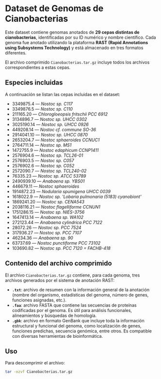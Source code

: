 # Dataset de Genomas de Cianobacterias

Este dataset contiene genomas anotados de **29 cepas distintas de cianobacterias**, identificadas por su ID numérico y nombre científico. Cada genoma fue anotado utilizando la plataforma **RAST (Rapid Annotations using Subsystems Technology)** y está almacenado en tres formatos diferentes.

El archivo comprimido `Cianobacterias.tar.gz` incluye todos los archivos correspondientes a estas cepas.

## Especies incluidas

A continuación se listan las cepas incluidas en el dataset:

- 3349875.4 — *Nostoc sp. C117*  
- 3349876.5 — *Nostoc sp. C110*  
- 211165.20 — *Chlorogloeopsis fritschii PCC 6912*  
- 3134896.7 — *Nostoc sp. UHCC 0302*  
- 3025190.14 — *Nostoc sp. UHCC 0926*  
- 449208.14 — *Nostoc cf. commune SO-36*  
- 2914041.10 — *Nostoc sp. UHCC 0870*  
- 2653204.7 — *Nostoc sphaeroides CCNUC1*  
- 2764711.14 — *Nostoc sp. MS1*  
- 1472755.9 — *Nostoc edaphicum CCNP1411*  
- 2576904.6 — *Nostoc sp. TCL26-01*  
- 2576903.5 — *Nostoc sp. C057*  
- 2576902.6 — *Nostoc sp. C052*  
- 2572090.7 — *Nostoc sp. TCL240-02*  
- 76335.23 — *Nostoc sp. ATCC 53789*  
- 2490939.10 — *Anabaena sp. YBS01*  
- 446679.11 — *Nostoc sphaeroides*  
- 1914872.23 — *Nodularia spumigena UHCC 0039*  
- 1618022.9 — *Nostoc sp. 'Lobaria pulmonaria (5183) cyanobiont'*  
- 1869241.20 — *Nostoc sp. CENA543*  
- 2038116.21 — *Nostoc flagelliforme CCNUN1*  
- 1751286.15 — *Nostoc sp. NIES-3756*  
- 1647413.14 — *Anabaena sp. WA102*  
- 272123.44 — *Anabaena cylindrica PCC 7122*  
- 28072.26 — *Nostoc sp. PCC 7524*  
- 317936.27 — *Nostoc sp. PCC 7107*  
- 46234.36 — *Anabaena sp. 90*  
- 63737.69 — *Nostoc punctiforme PCC 73102*  
- 103690.82 — *Nostoc sp. PCC 7120 = FACHB-418*

## Contenido del archivo comprimido

El archivo `Cianobacterias.tar.gz` contiene, para cada genoma, tres archivos generados por el sistema de anotación RAST:

- **`.txt`**: archivo de resumen con la información general de la anotación (nombre del organismo, estadísticas del genoma, número de genes, funciones asignadas, etc.).
- **`.faa`**: archivo FASTA que contiene las secuencias de proteínas codificadas por el genoma. Es útil para análisis funcionales, alineamientos y búsquedas de homología.
- **`.gbk`**: archivo en formato GenBank que incluye toda la información estructural y funcional del genoma, como localización de genes, funciones predichas, secuencia genómica, entre otros. Es compatible con diversas herramientas de bioinformática.

## Uso

Para descomprimir el archivo:

```bash
tar -xzvf Cianobacterias.tar.gz

